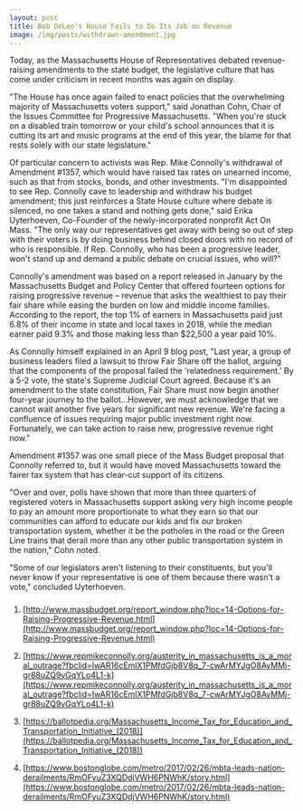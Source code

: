 ```yaml
---
layout: post
title: Bob DeLeo's House Fails to Do Its Job on Revenue
image: /img/posts/withdrawn-amendment.jpg
---
```



<CenteredImage img="/img/posts/withdrawn-amendment.jpg" alt="Amendment #1357 withdrawn without debate, without a vote, without any action" txt="Amendment #1357 withdrawn without debate, without a vote, without any action" />

Today, as the Massachusetts House of Representatives debated revenue-raising amendments to the state budget, the legislative culture that has come under criticism in recent months was again on display.

"The House has once again failed to enact policies that the overwhelming majority of Massachusetts voters support," said Jonathan Cohn, Chair of the Issues Committee for Progressive Massachusetts. "When you're stuck on a disabled train tomorrow or your child's school announces that it is cutting its art and music programs at the end of this year, the blame for that rests solely with our state legislature."

Of particular concern to activists was Rep. Mike Connolly's withdrawal of Amendment #1357, which would have raised tax rates on unearned income, such as that from stocks, bonds, and other investments. "I'm disappointed to see Rep. Connolly cave to leadership and withdraw his budget amendment; this just reinforces a State House culture where debate is silenced, no one takes a stand and nothing gets done," said Erika Uyterhoeven, Co-Founder of the newly-incorporated nonprofit Act On Mass. "The only way our representatives get away with being so out of step with their voters is by doing business behind closed doors with no record of who is responsible. If Rep. Connolly, who has been a progressive leader, won't stand up and demand a public debate on crucial issues, who will?"

Connolly's amendment was based on a report released in January by the Massachusetts Budget and Policy Center that offered fourteen options for raising progressive revenue – revenue that asks the wealthiest to pay their fair share while easing the burden on low and middle income families. According to the report, the top 1% of earners in Massachusetts paid just 6.8% of their income in state and local taxes in 2018, while the median earner paid 9.3% and those making less than $22,500 a year paid 10%.

As Connolly himself explained in an April 9 blog post, "Last year, a group of business leaders filed a lawsuit to throw Fair Share off the ballot, arguing that the components of the proposal failed the 'relatedness requirement.' By a 5-2 vote, the state's Supreme Judicial Court agreed. Because it's an amendment to the state constitution, Fair Share must now begin another four-year journey to the ballot...However, we must acknowledge that we cannot wait another five years for significant new revenue. We're facing a confluence of issues requiring major public investment right now. Fortunately, we can take action to raise new, progressive revenue right now."

Amendment #1357 was one small piece of the Mass Budget proposal that Connolly referred to, but it would have moved Massachusetts toward the fairer tax system that has clear-cut support of its citizens.

"Over and over, polls have shown that more than three quarters of registered voters in Massachusetts support asking very high income people to pay an amount more proportionate to what they earn so that our communities can afford to educate our kids and fix our broken transportation system, whether it be the potholes in the road or the Green Line trains that derail more than any other public transportation system in the nation," Cohn noted.

"Some of our legislators aren't listening to their constituents, but you'll never know if your representative is one of them because there wasn't a vote," concluded Uyterhoeven.

###

1. [http://www.massbudget.org/report_window.php?loc=14-Options-for-Raising-Progressive-Revenue.html](http://www.massbudget.org/report_window.php?loc=14-Options-for-Raising-Progressive-Revenue.html)

2. [https://www.repmikeconnolly.org/austerity_in_massachusetts_is_a_moral_outrage?fbclid=IwAR16cEmlX1PMfdGjb8V8q_7-cwArMYJgO8AyMMj-gr88uZQ9vGqYLo4L1-k](https://www.repmikeconnolly.org/austerity_in_massachusetts_is_a_moral_outrage?fbclid=IwAR16cEmlX1PMfdGjb8V8q_7-cwArMYJgO8AyMMj-gr88uZQ9vGqYLo4L1-k)

3. [https://ballotpedia.org/Massachusetts_Income_Tax_for_Education_and_Transportation_Initiative_(2018)](https://ballotpedia.org/Massachusetts_Income_Tax_for_Education_and_Transportation_Initiative_(2018))

4. [https://www.bostonglobe.com/metro/2017/02/26/mbta-leads-nation-derailments/RmOFyuZ3XQDdjVWH6PNWhK/story.html](https://www.bostonglobe.com/metro/2017/02/26/mbta-leads-nation-derailments/RmOFyuZ3XQDdjVWH6PNWhK/story.html)
